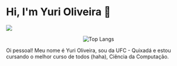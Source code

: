 # Hi, I'm Yuri Oliveira 👾

<a href="https://www.linkedin.com/in/yuri-oliveira42/" target="_blank">
  
  <img src="https://img.shields.io/badge/LinkedIn-0077B5?style=for-the-badge&logo=linkedin&logoColor=white">
</a>



<div align="center">
  
![Top Langs](https://github-readme-stats.vercel.app/api/top-langs/?username=DevYuriOliveira73&layout=donut&&theme=tokyonight)
</div>

Oi pessoal! Meu nome é Yuri Oliveira, sou da UFC - Quixadá e estou cursando o melhor curso de todos (haha), Ciência da Computação.

